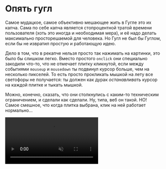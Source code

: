 # Опять гугл

Самое мудацкое, самое объективно мешающее жить в Гугле это их капча. Сама по себе капча является стопроцентной тратой времени пользователя (хоть это иногда и необходимая мера), и её надо делать максимально просторешаемой для человека. Но Гугл не был бы Гуглом, если бы не извратил простую и работающую идею.

Дело в том, что в рекапче нельзя просто так нажимать на картинки, это было бы слишком легко. Вместо простого `onclick` они специально закодили что-то, что не отмечает плитку кликнутой, если между событиями `mouseup` и `mousedown` ты подвинул курсор больше, чем на несколько пикселей. То есть просто прокликать мышкой на лету все светофоры не получается: ты должен как дурак _останавливать_ курсор на каждой плитке и тыкать мышкой.

Можно, конечно, сказать, что они столкнулись с каким-то техническим ограничением, и сделали как сделали. Ну, типа, веб он такой. НО! Самое смешное, что когда плитка выбрана, клик на ней работает нормально...

<video src = "/public/post-img/recaptcha.mp3" loop muted ></video>
